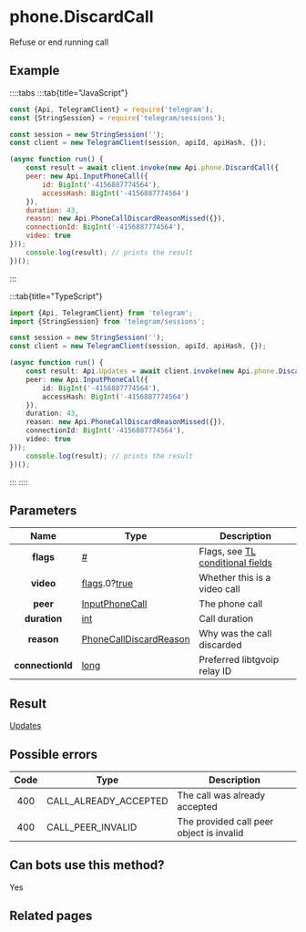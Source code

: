# phone.DiscardCall

Refuse or end running call



## Example

::::tabs
:::tab{title="JavaScript"}
```js
const {Api, TelegramClient} = require('telegram');
const {StringSession} = require('telegram/sessions');

const session = new StringSession('');
const client = new TelegramClient(session, apiId, apiHash, {});

(async function run() {
    const result = await client.invoke(new Api.phone.DiscardCall({
    peer: new Api.InputPhoneCall({
        id: BigInt('-4156887774564'),
        accessHash: BigInt('-4156887774564')
    }),
    duration: 43,
    reason: new Api.PhoneCallDiscardReasonMissed({}),
    connectionId: BigInt('-4156887774564'),
    video: true
}));
    console.log(result); // prints the result
})();
```
:::

:::tab{title="TypeScript"}
```ts
import {Api, TelegramClient} from 'telegram';
import {StringSession} from 'telegram/sessions';

const session = new StringSession('');
const client = new TelegramClient(session, apiId, apiHash, {});

(async function run() {
    const result: Api.Updates = await client.invoke(new Api.phone.DiscardCall({
    peer: new Api.InputPhoneCall({
        id: BigInt('-4156887774564'),
        accessHash: BigInt('-4156887774564')
    }),
    duration: 43,
    reason: new Api.PhoneCallDiscardReasonMissed({}),
    connectionId: BigInt('-4156887774564'),
    video: true
}));
    console.log(result); // prints the result
})();
```
:::
::::



## Parameters

| Name | Type | Description |
| :--: | ---- | ----------- |
| **flags** | [#](https://core.telegram.org/type/%23) | Flags, see [TL conditional fields](https://core.telegram.org/mtproto/TL-combinators#conditional-fields) 
| **video** | [flags](https://core.telegram.org/mtproto/TL-combinators#conditional-fields).0?[true](https://core.telegram.org/constructor/true) | Whether this is a video call 
| **peer** | [InputPhoneCall](https://core.telegram.org/type/InputPhoneCall) | The phone call 
| **duration** | [int](https://core.telegram.org/type/int) | Call duration 
| **reason** | [PhoneCallDiscardReason](https://core.telegram.org/type/PhoneCallDiscardReason) | Why was the call discarded 
| **connectionId** | [long](https://core.telegram.org/type/long) | Preferred libtgvoip relay ID 


## Result

[Updates](https://core.telegram.org/type/Updates)



## Possible errors

| Code | Type | Description |
| :--: | ---- | ----------- |
| 400 | CALL\_ALREADY\_ACCEPTED | The call was already accepted 
| 400 | CALL\_PEER\_INVALID | The provided call peer object is invalid 


## Can bots use this method?

Yes

## Related pages


